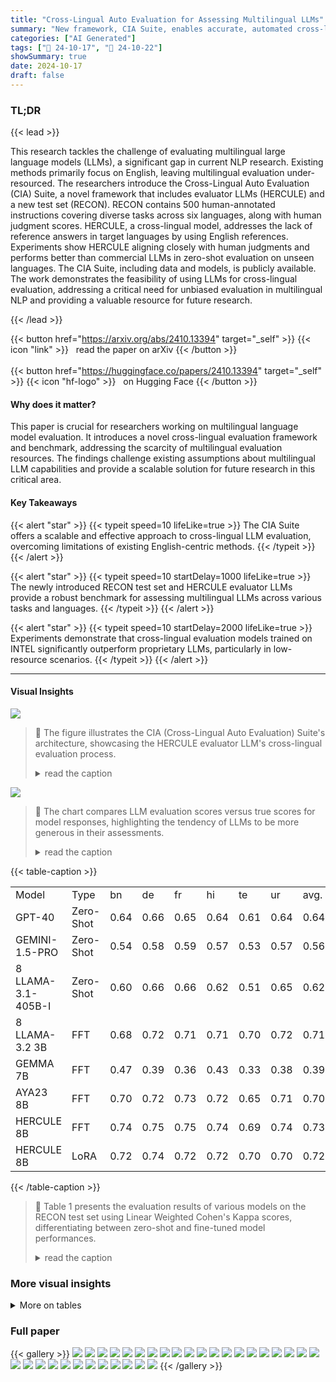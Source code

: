 ```yaml
---
title: "Cross-Lingual Auto Evaluation for Assessing Multilingual LLMs"
summary: "New framework, CIA Suite, enables accurate, automated cross-lingual evaluation of multilingual LLMs using a novel test set and evaluator LLMs, bridging the gap in multilingual NLP assessment."
categories: ["AI Generated"]
tags: ["🔖 24-10-17", "🤗 24-10-22"]
showSummary: true
date: 2024-10-17
draft: false
---
```


### TL;DR


{{< lead >}}

This research tackles the challenge of evaluating multilingual large language models (LLMs), a significant gap in current NLP research.  Existing methods primarily focus on English, leaving multilingual evaluation under-resourced.  The researchers introduce the Cross-Lingual Auto Evaluation (CIA) Suite, a novel framework that includes evaluator LLMs (HERCULE) and a new test set (RECON).  RECON contains 500 human-annotated instructions covering diverse tasks across six languages, along with human judgment scores. HERCULE, a cross-lingual model, addresses the lack of reference answers in target languages by using English references.  Experiments show HERCULE aligning closely with human judgments and performs better than commercial LLMs in zero-shot evaluation on unseen languages.  The CIA Suite, including data and models, is publicly available. The work demonstrates the feasibility of using LLMs for cross-lingual evaluation, addressing a critical need for unbiased evaluation in multilingual NLP and providing a valuable resource for future research.

{{< /lead >}}


{{< button href="https://arxiv.org/abs/2410.13394" target="_self" >}}
{{< icon "link" >}} &nbsp; read the paper on arXiv
{{< /button >}}
<br><br>
{{< button href="https://huggingface.co/papers/2410.13394" target="_self" >}}
{{< icon "hf-logo" >}} &nbsp; on Hugging Face
{{< /button >}}

#### Why does it matter?
This paper is crucial for researchers working on multilingual language model evaluation. It introduces a novel cross-lingual evaluation framework and benchmark, addressing the scarcity of multilingual evaluation resources.  The findings challenge existing assumptions about multilingual LLM capabilities and provide a scalable solution for future research in this critical area.
#### Key Takeaways

{{< alert "star" >}}
{{< typeit speed=10 lifeLike=true >}} The CIA Suite offers a scalable and effective approach to cross-lingual LLM evaluation, overcoming limitations of existing English-centric methods. {{< /typeit >}}
{{< /alert >}}

{{< alert "star" >}}
{{< typeit speed=10 startDelay=1000 lifeLike=true >}} The newly introduced RECON test set and HERCULE evaluator LLMs provide a robust benchmark for assessing multilingual LLMs across various tasks and languages. {{< /typeit >}}
{{< /alert >}}

{{< alert "star" >}}
{{< typeit speed=10 startDelay=2000 lifeLike=true >}} Experiments demonstrate that cross-lingual evaluation models trained on INTEL significantly outperform proprietary LLMs, particularly in low-resource scenarios. {{< /typeit >}}
{{< /alert >}}

------
#### Visual Insights



![](figures/figures_1_0.png)

> 🔼 The figure illustrates the CIA (Cross-Lingual Auto Evaluation) Suite's architecture, showcasing the HERCULE evaluator LLM's cross-lingual evaluation process.
> <details>
> <summary>read the caption</summary>
> Figure 1: We present cross-lingual Evaluator LLM, HERCULE, where the Instruction & Response provided to the model are in the target language, while all other fields are in English. The model generates feedback & score in English for a given evaluation example.
> </details>





![](charts/charts_6_0.png)

> 🔼 The chart compares LLM evaluation scores versus true scores for model responses, highlighting the tendency of LLMs to be more generous in their assessments.
> <details>
> <summary>read the caption</summary>
> Figure 3: Comparison of LLM score vs True score when the difference between the predictions is =1 and ≥2. We see that LLM Evaluator is more generous and awards higher scores. Refer Sec. §5.3 for detailed results.
> </details>





{{< table-caption >}}
<table id='0' style='font-size:16px'><tr><td>Model</td><td>Type</td><td>bn</td><td>de</td><td>fr</td><td>hi</td><td>te</td><td>ur</td><td>avg.</td></tr><tr><td>GPT-40</td><td>Zero-Shot</td><td>0.64</td><td>0.66</td><td>0.65</td><td>0.64</td><td>0.61</td><td>0.64</td><td>0.64</td></tr><tr><td>GEMINI-1.5-PRO</td><td>Zero-Shot</td><td>0.54</td><td>0.58</td><td>0.59</td><td>0.57</td><td>0.53</td><td>0.57</td><td>0.56</td></tr><tr><td>8 LLAMA-3.1-405B-I</td><td>Zero-Shot</td><td>0.60</td><td>0.66</td><td>0.66</td><td>0.62</td><td>0.51</td><td>0.65</td><td>0.62</td></tr><tr><td>8 LLAMA-3.2 3B</td><td>FFT</td><td>0.68</td><td>0.72</td><td>0.71</td><td>0.71</td><td>0.70</td><td>0.72</td><td>0.71</td></tr><tr><td>GEMMA 7B</td><td>FFT</td><td>0.47</td><td>0.39</td><td>0.36</td><td>0.43</td><td>0.33</td><td>0.38</td><td>0.39</td></tr><tr><td> AYA23 8B</td><td>FFT</td><td>0.70</td><td>0.72</td><td>0.73</td><td>0.72</td><td>0.65</td><td>0.71</td><td>0.70</td></tr><tr><td>HERCULE 8B</td><td>FFT</td><td>0.74</td><td>0.75</td><td>0.75</td><td>0.74</td><td>0.69</td><td>0.74</td><td>0.73</td></tr><tr><td>HERCULE 8B</td><td>LoRA</td><td>0.72</td><td>0.74</td><td>0.72</td><td>0.72</td><td>0.70</td><td>0.70</td><td>0.72</td></tr></table>{{< /table-caption >}}

> 🔼 Table 1 presents the evaluation results of various models on the RECON test set using Linear Weighted Cohen's Kappa scores, differentiating between zero-shot and fine-tuned model performances.
> <details>
> <summary>read the caption</summary>
> Table 1: Evaluation results of all models on the RECON test set. We report the Linear Weighted Cohen's Kappa (κ) score between the ground truth scores and the model predictions. Higher the value, better is the correlation. The upper half of the table presents zero-shot evaluations, while the lower half shows the results of fine-tuned models. Refer to Sec. §5.1 for detailed results.
> </details>



### More visual insights




<details>
<summary>More on tables
</summary>


{{< table-caption >}}
<table id='2' style='font-size:16px'><tr><td>Model</td><td>bn</td><td>hi</td><td>te</td><td>ur</td></tr><tr><td>GPT-40</td><td>0.37</td><td>0.61</td><td>0.62</td><td>0.67</td></tr><tr><td>GEMINI-PRO</td><td>0.31</td><td>0.51</td><td>0.61</td><td>0.62</td></tr><tr><td>8 LLAMA 405B-I</td><td>0.38</td><td>0.59</td><td>0.67</td><td>0.72</td></tr><tr><td>HERCULE 8B</td><td>0.42</td><td>0.53</td><td>0.74</td><td>0.78</td></tr><tr><td>IAA</td><td>0.38</td><td>0.38</td><td>0.44</td><td>0.46</td></tr></table>{{< /table-caption >}}
> 🔼 {{ table.description }}
> <details>
> <summary>read the caption</summary>
> {{ table.caption }}
> </details>


> Table 2 presents Pearson correlation values between human annotator scores and LLM-generated scores on 100 prompt-response pairs, assessing evaluator LLM alignment with human judgments.


{{< table-caption >}}
<table id='0' style='font-size:16px'><tr><td></td><td>bn</td><td>de</td><td>fr</td><td>hi</td><td>te</td><td>ur</td><td>Avg.</td></tr><tr><td></td><td>0.64</td><td>0.66</td><td>0.65</td><td>0.64</td><td>0.61</td><td>0.64</td><td>0.64</td></tr><tr><td></td><td>0.61</td><td>0.69</td><td>0.71</td><td>0.08</td><td>0.50</td><td>0.39</td><td>0.50</td></tr><tr><td>bn</td><td>0.74</td><td>0.76</td><td>0.74</td><td>0.74</td><td>0.57</td><td>0.72</td><td>0.71</td></tr><tr><td>de</td><td>0.64</td><td>0.75</td><td>0.72</td><td>0.70</td><td>0.62</td><td>0.69</td><td>0.69</td></tr><tr><td>fr</td><td>0.62</td><td>0.75</td><td>0.75</td><td>0.69</td><td>0.60</td><td>0.68</td><td>0.68</td></tr><tr><td>hi</td><td>0.62</td><td>0.76</td><td>0.77</td><td>0.74</td><td>0.56</td><td>0.69</td><td>0.69</td></tr><tr><td>te</td><td>0.65</td><td>0.71</td><td>0.72</td><td>0.72</td><td>0.69</td><td>0.72</td><td>0.70</td></tr><tr><td>ur</td><td>0.64</td><td>0.76</td><td>0.77</td><td>0.73</td><td>0.59</td><td>0.74</td><td>0.70</td></tr><tr><td></td><td>0.74</td><td>0.75</td><td>0.75</td><td>0.74</td><td>0.69</td><td>0.74</td><td>0.73</td></tr></table>{{< /table-caption >}}
> 🔼 {{ table.description }}
> <details>
> <summary>read the caption</summary>
> {{ table.caption }}
> </details>


> Table 1 presents the linear weighted Cohen's Kappa scores for various LLMs on the RECON test set, comparing zero-shot and fine-tuned model performance across six languages.


{{< table-caption >}}
<table id='9' style='font-size:16px'><tr><td>Model</td><td>bn</td><td>hi</td><td>te</td><td>avg.</td></tr><tr><td>GEMMA-2B</td><td>0.64</td><td>0.62</td><td>0.60</td><td>0.62</td></tr><tr><td>S S ARVAM-2B</td><td>0.58</td><td>0.56</td><td>0.58</td><td>0.57</td></tr><tr><td>GEMMA-2B-IT</td><td>0.64</td><td>0.67</td><td>0.61</td><td>0.64</td></tr><tr><td>8 LLAMA 3.2 3B</td><td>0.68</td><td>0.71</td><td>0.70</td><td>0.70</td></tr></table>{{< /table-caption >}}
> 🔼 {{ table.description }}
> <details>
> <summary>read the caption</summary>
> {{ table.caption }}
> </details>


> Table 1 presents the linear weighted Cohen's Kappa scores evaluating the agreement between the ground truth scores and the model predictions for various LLMs on the RECON test set, categorized by zero-shot and fine-tuned models.


{{< table-caption >}}
<table id='0' style='font-size:16px'><tr><td>Model</td><td>bn</td><td>de</td><td>fr</td><td>hi</td><td>te</td><td>ur</td><td>avg.</td></tr><tr><td>Single</td><td>0.74</td><td>0.75</td><td>0.75</td><td>0.74</td><td>0.69</td><td>0.74</td><td>0.73</td></tr><tr><td>Joint</td><td>0.70</td><td>0.70</td><td>0.70</td><td>0.69</td><td>0.68</td><td>0.67</td><td>0.69</td></tr><tr><td>Linear</td><td>0.71</td><td>0.75</td><td>0.77</td><td>0.73</td><td>0.64</td><td>0.73</td><td>0.72</td></tr><tr><td>TIES</td><td>0.68</td><td>0.74</td><td>0.77</td><td>0.76</td><td>0.64</td><td>0.72</td><td>0.72</td></tr></table>{{< /table-caption >}}
> 🔼 {{ table.description }}
> <details>
> <summary>read the caption</summary>
> {{ table.caption }}
> </details>


> Table 1 presents the Linear Weighted Cohen's Kappa scores for various LLMs (zero-shot and fine-tuned) on the RECON test set, showing the correlation between model-generated scores and human-assigned ground truth scores.


{{< table-caption >}}
<br><table id='14' style='font-size:14px'><tr><td></td><td colspan="2"></td><td colspan="2"></td><td colspan="2">8</td><td colspan="2"></td></tr><tr><td></td><td>T</td><td>Ps</td><td>T</td><td>Ps</td><td>T</td><td>Ps</td><td>T</td><td>Ps</td></tr><tr><td>bn</td><td>0.28</td><td>0.35</td><td>0.22</td><td>0.28</td><td>0.33</td><td>0.40</td><td>0.35</td><td>0.43</td></tr><tr><td>hi</td><td>0.43</td><td>0.52</td><td>0.38</td><td>0.47</td><td>0.40</td><td>0.48</td><td>0.36</td><td>0.43</td></tr><tr><td>te</td><td>0.50</td><td>0.62</td><td>0.51</td><td>0.63</td><td>0.57</td><td>0.67</td><td>0.61</td><td>0.75</td></tr><tr><td>ur</td><td>0.54</td><td>0.66</td><td>0.53</td><td>0.64</td><td>0.57</td><td>0.70</td><td>0.65</td><td>0.77</td></tr></table>{{< /table-caption >}}
> 🔼 {{ table.description }}
> <details>
> <summary>read the caption</summary>
> {{ table.caption }}
> </details>


> Table 1 presents the Linear Weighted Cohen's Kappa scores achieved by various models (both zero-shot and fine-tuned) on the RECON test set, indicating the correlation between their evaluation scores and human judgements.


{{< table-caption >}}
<table id='2' style='font-size:14px'><tr><td>Reference</td><td>Model Prediction - Translated</td></tr><tr><td>Anna - Ben - Carl - Dave - Eve - Frank</td><td>Anna - Ben - Frank - Dave - Eve - Carl</td></tr></table>{{< /table-caption >}}
> 🔼 {{ table.description }}
> <details>
> <summary>read the caption</summary>
> {{ table.caption }}
> </details>


> Table 1 presents the performance of various LLMs (zero-shot and fine-tuned) on the RECON benchmark, measured by the linear weighted Cohen's Kappa score.


{{< table-caption >}}
<table id='2' style='font-size:14px'><tr><td>Reference</td><td>Model Prediction</td></tr><tr><td>Anna - Ben - Carl - Dave - Eve - Frank</td><td>Anna - Ben - Frank - Dave - Eve - Carl</td></tr></table>{{< /table-caption >}}
> 🔼 {{ table.description }}
> <details>
> <summary>read the caption</summary>
> {{ table.caption }}
> </details>


> Table 1 shows the Linear Weighted Cohen's Kappa scores evaluating the correlation between ground truth scores and model predictions for various LLMs on the RECON test set, categorized by zero-shot and fine-tuned models.


{{< table-caption >}}
<table id='2' style='font-size:14px'><tr><td>Reference</td><td>Model Prediction - Translated</td></tr><tr><td>Anna - Ben - Carl - Dave - Eve - Frank</td><td>Anna - Ben - Frank - Dave - Eve - Carl</td></tr></table>{{< /table-caption >}}
> 🔼 {{ table.description }}
> <details>
> <summary>read the caption</summary>
> {{ table.caption }}
> </details>


> Table 1 presents the evaluation results of various models (zero-shot and fine-tuned) on the RECON test set using the Linear Weighted Cohen's Kappa metric.


</details>


### Full paper

{{< gallery >}}
<img src="paper_images/1.png" class="grid-w50 md:grid-w33 xl:grid-w25" />
<img src="paper_images/2.png" class="grid-w50 md:grid-w33 xl:grid-w25" />
<img src="paper_images/3.png" class="grid-w50 md:grid-w33 xl:grid-w25" />
<img src="paper_images/4.png" class="grid-w50 md:grid-w33 xl:grid-w25" />
<img src="paper_images/5.png" class="grid-w50 md:grid-w33 xl:grid-w25" />
<img src="paper_images/6.png" class="grid-w50 md:grid-w33 xl:grid-w25" />
<img src="paper_images/7.png" class="grid-w50 md:grid-w33 xl:grid-w25" />
<img src="paper_images/8.png" class="grid-w50 md:grid-w33 xl:grid-w25" />
<img src="paper_images/9.png" class="grid-w50 md:grid-w33 xl:grid-w25" />
<img src="paper_images/10.png" class="grid-w50 md:grid-w33 xl:grid-w25" />
<img src="paper_images/11.png" class="grid-w50 md:grid-w33 xl:grid-w25" />
<img src="paper_images/12.png" class="grid-w50 md:grid-w33 xl:grid-w25" />
<img src="paper_images/13.png" class="grid-w50 md:grid-w33 xl:grid-w25" />
<img src="paper_images/14.png" class="grid-w50 md:grid-w33 xl:grid-w25" />
<img src="paper_images/15.png" class="grid-w50 md:grid-w33 xl:grid-w25" />
<img src="paper_images/16.png" class="grid-w50 md:grid-w33 xl:grid-w25" />
<img src="paper_images/17.png" class="grid-w50 md:grid-w33 xl:grid-w25" />
<img src="paper_images/18.png" class="grid-w50 md:grid-w33 xl:grid-w25" />
<img src="paper_images/19.png" class="grid-w50 md:grid-w33 xl:grid-w25" />
<img src="paper_images/20.png" class="grid-w50 md:grid-w33 xl:grid-w25" />
<img src="paper_images/21.png" class="grid-w50 md:grid-w33 xl:grid-w25" />
<img src="paper_images/22.png" class="grid-w50 md:grid-w33 xl:grid-w25" />
<img src="paper_images/23.png" class="grid-w50 md:grid-w33 xl:grid-w25" />
<img src="paper_images/24.png" class="grid-w50 md:grid-w33 xl:grid-w25" />
<img src="paper_images/25.png" class="grid-w50 md:grid-w33 xl:grid-w25" />
<img src="paper_images/26.png" class="grid-w50 md:grid-w33 xl:grid-w25" />
<img src="paper_images/27.png" class="grid-w50 md:grid-w33 xl:grid-w25" />
<img src="paper_images/28.png" class="grid-w50 md:grid-w33 xl:grid-w25" />
<img src="paper_images/29.png" class="grid-w50 md:grid-w33 xl:grid-w25" />
<img src="paper_images/30.png" class="grid-w50 md:grid-w33 xl:grid-w25" />
<img src="paper_images/31.png" class="grid-w50 md:grid-w33 xl:grid-w25" />
<img src="paper_images/32.png" class="grid-w50 md:grid-w33 xl:grid-w25" />
{{< /gallery >}}